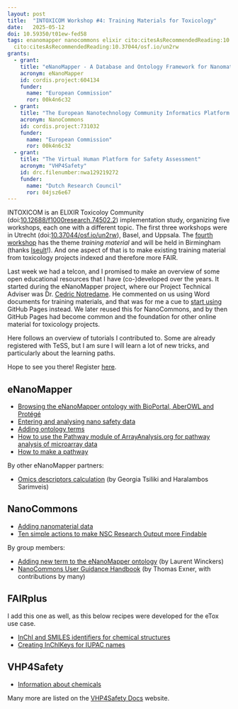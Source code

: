 ```yaml
---
layout: post
title:  "INTOXICOM Workshop #4: Training Materials for Toxicology"
date:   2025-05-12
doi: 10.59350/t01ew-fed58
tags: enanomapper nanocommons elixir cito:citesAsRecommendedReading:10.12688/f1000research.74502.2
  cito:citesAsRecommendedReading:10.37044/osf.io/un2rw
grants:
  - grant:
    title: "eNanoMapper - A Database and Ontology Framework for Nanomaterials Design and Safety Assessment"
    acronym: eNanoMapper
    id: cordis.project:604134
    funder:
      name: "European Commission"
      ror: 00k4n6c32
  - grant:
    title: "The European Nanotechnology Community Informatics Platform: Bridging data and disciplinary gaps for industry and regulators"
    acronym: NanoCommons
    id: cordis.project:731032
    funder:
      name: "European Commission"
      ror: 00k4n6c32
  - grant:
    title: "The Virtual Human Platform for Safety Assessment"
    acronym: "VHP4Safety"
    id: drc.filenumber:nwa129219272
    funder:
      name: "Dutch Research Council"
      ror: 04jsz6e67
---
```


INTOXICOM is an ELIXIR Toxicoloy Community (doi:[10.12688/f1000research.74502.2](https://doi.org/10.12688/f1000research.74502.2))
implementation study, organizing five workshops, each
one with a different topic. The first three workshops were in Utrecht
(doi:[10.37044/osf.io/un2rw](https://doi.org/10.37044/osf.io/un2rw)), Basel, and Uppsala.
The [fourth workshop](https://www.aanmelder.nl/intoxicom-ws-2/wiki/1152037/wp-4-features-ws-4)
has the theme *training material* and will be held in Birmingham (thanks
[Iseult](https://www.linkedin.com/in/iseult-lynch-b5856910/)!). And one aspect of that is to make
existing training material from toxicology projects indexed and therefore more FAIR.

Last week we had a telcon, and I promised to make an overview of some open educational resources
that I have (co-)developed over the years. It started during the eNanoMapper project, where
our Project Technical Adviser was Dr. [Cedric Notredame](https://orcid.org/0000-0003-1461-0988).
He commented on us using Word documents for training materials, and that was for me a cue to
[start using](https://github.com/enanomapper/tutorials/commit/5ca03a94a3bd3b60dbb6e080f05cb9faca7eaf69)
GitHub Pages instead. We later reused this for NanoCommons, and by then GitHub Pages had
become common and the foundation for other online material for toxicology projects.

Here follows an overview of tutorials I contributed to. Some are already registered
with TeSS, but I am sure I will learn a lot of new tricks, and particularly about the
learning paths.

Hope to see you there! Register [here](https://www.aanmelder.nl/intoxicom-ws-2/wiki/1152037/wp-4-features-ws-4).

## eNanoMapper

* [Browsing the eNanoMapper ontology with BioPortal, AberOWL and Protégé](https://enanomapper.github.io/tutorials/BrowseOntology/Tutorial%20browsing%20eNM%20ontology.html)
* [Entering and analysing nano safety data](https://enanomapper.github.io/tutorials/Entering_and_analysing_nano_safety_data/readme.html)
* [Adding ontology terms](https://enanomapper.github.io/tutorials/Added%20ontology%20terms/README.html)
* [How to use the Pathway module of ArrayAnalysis.org for pathway analysis of microarray data](https://enanomapper.github.io/tutorials/Pathway_analysis/Pathway%20analysis.html)
* [How to make a pathway](https://enanomapper.github.io/tutorials/Pathway/readme.html)

By other eNanoMapper partners:

* [Omics descriptors calculation](https://enanomapper.github.io/tutorials/Omics%20descriptors%20calculation/Omics%20descriptors%20calculation%20R%20package.html) (by Georgia Tsiliki and Haralambos Sarimveis)

## NanoCommons

* [Adding nanomaterial data](https://nanocommons.github.io/tutorials/enteringData/)
* [Ten simple actions to make NSC Research Output more Findable](https://nanocommons.github.io/user-handbook/FAIRification/ten-simple-actions/)

By group members:

* [Adding new term to the eNanoMapper ontology](https://nanocommons.github.io/tutorials/eNanoMapper/) (by Laurent Winckers)
* [NanoCommons User Guidance Handbook](https://nanocommons.github.io/user-handbook/) (by Thomas Exner, with contributions by many)

## FAIRplus

I add this one as well, as this below recipes were developed for the eTox use case.

* [InChI and SMILES identifiers for chemical structures](https://w3id.org/faircookbook/FCB007)
* [Creating InChIKeys for IUPAC names](https://w3id.org/faircookbook/FCB080)

## VHP4Safety

* [Information about chemicals](https://docs.vhp4safety.nl/en/latest/tutorials/cheminfo/intro.html)

Many more are listed on the [VHP4Safety Docs](https://docs.vhp4safety.nl/e) website.

